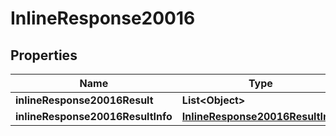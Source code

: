 # InlineResponse20016

## Properties
Name | Type | Description | Notes
------------ | ------------- | ------------- | -------------
**inlineResponse20016Result** | **List&lt;Object&gt;** |  |  [optional]
**inlineResponse20016ResultInfo** | [**InlineResponse20016ResultInfo**](InlineResponse20016ResultInfo.md) |  |  [optional]
